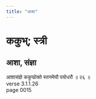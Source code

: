 ```yaml
---
title: "आशा"
---
```


# ककुभ्; स्त्री
## आशा, संज्ञा
आशासंज्ञे ककुप्प्रोक्ते स्तनमेघौ पयोधरौ ॥ २६ ॥<br />verse 3.1.1.26<br />page 0015

